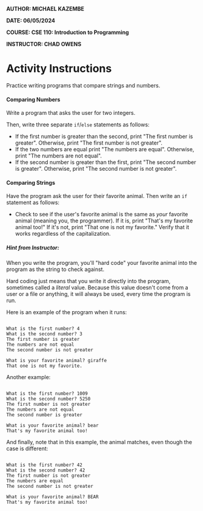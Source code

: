 **AUTHOR:  MICHAEL KAZEMBE**

**DATE:  06/05/2024**

**COURSE:  CSE 110: Introduction to Programming**

**INSTRUCTOR:  CHAD OWENS**

# Activity Instructions

Practice writing programs that compare strings and numbers.

#### Comparing Numbers

Write a program that asks the user for two integers.

Then, write three separate `if`/`else` statements as follows:

* If the first number is greater than the second, print "The first number is greater". Otherwise, print "The first number is not greater".
* If the two numbers are equal print "The numbers are equal". Otherwise, print "The numbers are not equal".
* If the second number is greater than the first, print "The second number is greater". Otherwise, print "The second number is not greater".

#### Comparing Strings

Have the program ask the user for their favorite animal. Then write an `if` statement as follows:

* Check to see if the user's favorite animal is the same as *your* favorite animal (meaning you, the programmer). If it is, print "That's my favorite animal too!" If it's not, print "That one is not my favorite." Verify that it works regardless of the capitalization.

##### Hint from Instructor:

When you write the program, you'll "hard code" your favorite animal into the program as the string to check against.

Hard coding just means that you write it directly into the program, sometimes called a *literal* value. Because this value doesn't come from a user or a file or anything, it will always be used, every time the program is run.

Here is an example of the program when it runs:

```plaintext

What is the first number? 4
What is the second number? 3
The first number is greater
The numbers are not equal
The second number is not greater

What is your favorite animal? giraffe
That one is not my favorite.
```

Another example:

```plaintext

What is the first number? 1009
What is the second number? 5250
The first number is not greater
The numbers are not equal
The second number is greater

What is your favorite animal? bear
That's my favorite animal too!
```

And finally, note that in this example, the animal matches, even though the case is different:

```plaintext

What is the first number? 42
What is the second number? 42
The first number is not greater
The numbers are equal
The second number is not greater

What is your favorite animal? BEAR
That's my favorite animal too!
```
